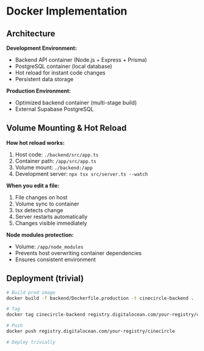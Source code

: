 # Docker Implementation

## Architecture

**Development Environment:**

- Backend API container (Node.js + Express + Prisma)
- PostgreSQL container (local database)
- Hot reload for instant code changes
- Persistent data storage

**Production Environment:**

- Optimized backend container (multi-stage build)
- External Supabase PostgreSQL

## Volume Mounting & Hot Reload

**How hot reload works:**

1. Host code: `./backend/src/app.ts`
2. Container path: `/app/src/app.ts`
3. Volume mount: `./backend:/app`
4. Development server: `npx tsx src/server.ts --watch`

**When you edit a file:**

1. File changes on host
2. Volume sync to container
3. tsx detects change
4. Server restarts automatically
5. Changes visible immediately

**Node modules protection:**

- Volume: `/app/node_modules`
- Prevents host overwriting container dependencies
- Ensures consistent environment

## Deployment (trivial)

```bash
# Build prod image
docker build -f backend/Dockerfile.production -t cinecircle-backend .

# Tag
docker tag cinecircle-backend registry.digitalocean.com/your-registry/cinecircle

# Push
docker push registry.digitalocean.com/your-registry/cinecircle

# Deploy trivially
```
